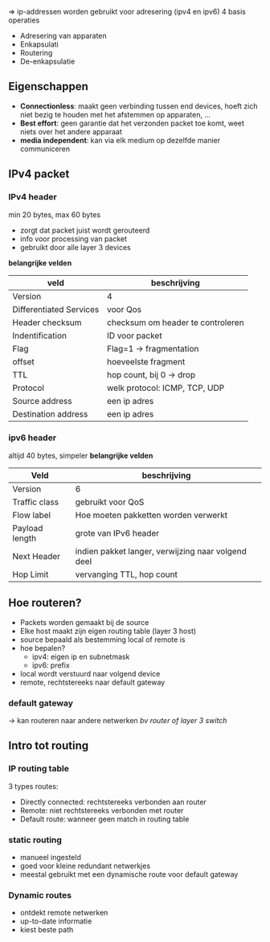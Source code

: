 => ip-addressen worden gebruikt voor adresering (ipv4 en ipv6)
4 basis operaties
- Adresering van apparaten
- Enkapsulati
- Routering
- De-enkapsulatie

## Eigenschappen
- __Connectionless__: maakt geen verbinding tussen end devices, hoeft zich niet bezig te houden met het afstemmen op apparaten, ...
- __Best effort__: geen garantie dat het verzonden packet toe komt, weet niets over het andere apparaat
- __media independent__: kan via elk medium op dezelfde manier communiceren
## IPv4 packet
### IPv4 header
min 20 bytes, max 60 bytes
- zorgt dat packet juist wordt gerouteerd
- info voor processing van  packet
- gebruikt door alle layer 3 devices

__belangrijke velden__

| veld                    | beschrijving                      |
| ----------------------- | --------------------------------- |
| Version                 | 4                                 |
| Differentiated Services | voor Qos                          |
| Header checksum         | checksum om header te controleren |
| Indentification         | ID voor packet                    |
| Flag                    | Flag=1 -> fragmentation           |
| offset                  | hoeveelste fragment               |
| TTL                     | hop count, bij 0 -> drop          |
| Protocol                | welk protocol: ICMP, TCP, UDP     |
| Source address          | een ip adres                      |
| Destination address     | een ip adres                      |
### ipv6 header
altijd 40 bytes, simpeler
__belangrijke velden__

| Veld           | beschrijving                                       |
| -------------- | -------------------------------------------------- |
| Version        | 6                                                  |
| Traffic class  | gebruikt voor QoS                                  |
| Flow label     | Hoe moeten pakketten worden verwerkt               |
| Payload length | grote van IPv6 header                              |
| Next Header    | indien pakket langer, verwijzing naar volgend deel |
| Hop Limit      | vervanging TTL, hop count                          |
## Hoe routeren?
- Packets worden gemaakt bij de source
- Elke host maakt zijn eigen routing table (layer 3 host)
- source bepaald als bestemming local of remote is 
- hoe bepalen?
	- ipv4: eigen ip en subnetmask
	- ipv6: prefix
- local wordt verstuurd naar volgend device
- remote, rechtstereeks naar default gateway
### default gateway
-> kan routeren naar andere netwerken
_bv router of layer 3 switch_

## Intro tot routing
### IP routing table
3 types routes:
- Directly connected: rechtstereeks verbonden aan router
- Remote: niet rechtstereeks verbonden met router
- Default route: wanneer geen match in routing table
### static routing
- manueel ingesteld
- goed voor kleine redundant netwerkjes
- meestal gebruikt met een dynamische route voor default gateway
### Dynamic routes
- ontdekt remote netwerken
- up-to-date informatie
- kiest beste path



